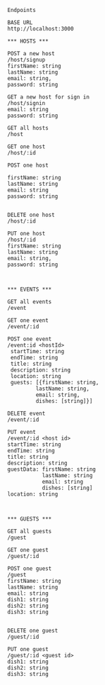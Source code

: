     Endpoints

    BASE URL
    http://localhost:3000

    *** HOSTS ***

    POST a new host
    /host/signup
    firstName: string
    lastName: string
    email: string,
    password: string

    GET a new host for sign in
    /host/signin
    email: string
    password: string

    GET all hosts
    /host

    GET one host
    /host/:id

    POST one host

    firstName: string
    lastName: string
    email: string
    password: string


    DELETE one host
    /host/:id

    PUT one host
    /host/:id
    firstName: string
    lastName: string
    email: string,
    password: string



    *** EVENTS ***

    GET all events
    /event

    GET one event
    /event/:id

    POST one event
    /event:id <hostId>
     startTime: string
     endTime: string
     title: string
     description: string
     location: string
     guests: [{firstName: string,
             lastName: string,
             email: string,
             dishes: [string]}]

    DELETE event
    /event/:id

    PUT event
    /event/:id <host id>
    startTime: string
    endTime: string
    title: string
    description: string
    guestData: firstName: string
               lastName: string
               email: string
               dishes: [string]
    location: string



    *** GUESTS ***

    GET all guests
    /guest

    GET one guest
    /guest/:id

    POST one guest
    /guest
    firstName: string
    lastName: string
    email: string
    dish1: string
    dish2: string
    dish3: string


    DELETE one guest
    /guest/:id

    PUT one guest
    /guest/:id <guest id>
    dish1: string
    dish2: string
    dish3: string

